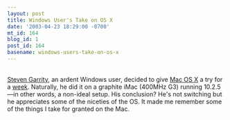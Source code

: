 ```yaml
---
layout: post
title: Windows User's Take on OS X
date: '2003-04-23 18:29:00 -0700'
mt_id: 164
blog_id: 1
post_id: 164
basename: windows-users-take-on-os-x
---
```

<br /><a href="http://actsofvolition.com/">Steven Garrity</a>, an ardent Windows user, decided to give <a href="http://www.apple.com/macosx/">Mac OS X</a> a try for a <a href="http://actsofvolition.com/archives/2003/april/awindowsuser">week</a>. Naturally, he did it on a graphite iMac (400MHz G3) running 10.2.5&#x2014;in other words, a non-ideal setup. His conclusion? He's not switching but he appreciates some of the niceties of the OS. It made me remember some of the things I take for granted on the Mac.<br /><br /><br />
